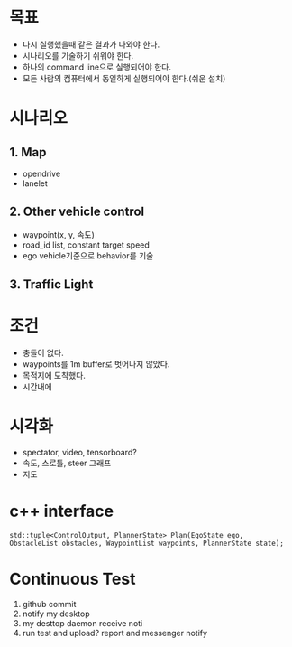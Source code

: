 # 목표
- 다시 실행했을때 같은 결과가 나와야 한다.
- 시나리오를 기술하기 쉬워야 한다.
- 하나의 command line으로 실행되어야 한다.
- 모든 사람의 컴퓨터에서 동일하게 실행되어야 한다.(쉬운 설치)

# 시나리오 
## 1. Map
- opendrive
- lanelet

## 2. Other vehicle control
- waypoint(x, y, 속도)
- road_id list, constant target speed
- ego vehicle기준으로 behavior를 기술

## 3. Traffic Light


# 조건
- 충돌이 없다.
- waypoints를 1m buffer로 벗어나지 않았다. 
- 목적지에 도착했다.
- 시간내에 

# 시각화
- spectator, video, tensorboard?
- 속도, 스로틀, steer 그래프
- 지도

# c++ interface

    std::tuple<ControlOutput, PlannerState> Plan(EgoState ego, ObstacleList obstacles, WaypointList waypoints, PlannerState state);
    
# Continuous Test
1. github commit 
2. notify my desktop
3. my desttop daemon receive noti
4. run test and upload? report and messenger notify
